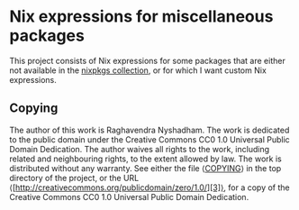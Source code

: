 # Nix expressions for miscellaneous packages

This project consists of Nix expressions for some packages that are
either not available in the [nixpkgs collection][1], or for which I
want custom Nix expressions.

## Copying

The author of this work is Raghavendra Nyshadham.  The work is dedicated to
the public domain under the Creative Commons CC0 1.0 Universal Public
Domain Dedication.  The author waives all rights to the work,
including related and neighbouring rights, to the extent allowed by
law.  The work is distributed without any warranty.  See either the
file ⟨[COPYING][2]⟩ in the top directory of the project, or the URL
⟨[http://creativecommons.org/publicdomain/zero/1.0/][3]⟩, for a copy
of the Creative Commons CC0 1.0 Universal Public Domain Dedication.

[1]: https://github.com/nixos/nixpkgs/

[2]: COPYING

[3]: http://creativecommons.org/publicdomain/zero/1.0/
